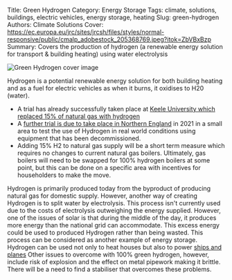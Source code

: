 Title: Green Hydrogen
Category: Energy Storage
Tags: climate, solutions, buildings, electric vehicles, energy storage, heating
Slug: green-hydrogen
Authors: Climate Solutions
Cover: https://ec.europa.eu/jrc/sites/jrcsh/files/styles/normal-responsive/public/cmalp_adobestock_205368769.jpeg?itok=ZbVBxBzp
Summary: Covers the production of hydrogen (a renewable energy solution for transport & building heating) using water electrolysis

![Green Hydrogen cover image](https://ec.europa.eu/jrc/sites/jrcsh/files/styles/normal-responsive/public/cmalp_adobestock_205368769.jpeg?itok=ZbVBxBzp)

Hydrogen is a potential renewable energy solution for both building heating and as a fuel for electric vehicles as when it burns, it oxidises to H20 (water).

* A trial has already successfully taken place at [Keele University which replaced 15% of natural gas with hydrogen](https://www.theguardian.com/environment/2020/jan/24/hydrogen-uk-gas-grid-keele-university)
* A <a href="https://www.nationalgrid.com/5-aug-2020-national-grid-launch-ps10m-trial-project-test-if-hydrogen-can-heat-homes-and-industry">further trial is due to take place in Northern England</a> in 2021 in a small area to 
test the use of Hydrogen in real world conditions using equipment that has been decommissioned.
* Adding 15% H2 to natural gas supply will be a short term measure which requires no changes to current natural gas boilers. Ultimately, gas boilers will need to be swapped for 100% hydrogen boilers at some point, but this can be done on a specific area with incentives for householders to make the move. 

Hydrogen is primarily produced today from the byproduct of producing natural gas for domestic supply. However, another way of creating Hydrogen is to split water by electrolysis. 
This process isn't currently used due to the costs of electrolysis outweighing the energy supplied. 
However, one of the issues of solar is that during the middle of the day, it produces more energy than the national grid can accommodate. 
This excess energy could be used to produced Hydrogen rather than being wasted.  This process can be considered as another example of energy storage. 
Hydrogen can be used not only to heat houses but also to power <a href="transport.html#ships_and_planes">ships and planes</a>
Other issues to overcome with 100% green hydrogen, however, include risk of explosion and the effect on metal pipework making it brittle. 
There will be a need to find a stabiliser that overcomes these problems.
